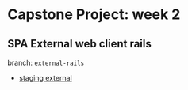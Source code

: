 # Capstone Project: week 2 

## SPA External web client rails

branch: `external-rails`

+ [staging external](https://capstone-2-external-rails.herokuapp.com/)
